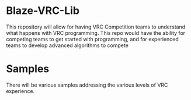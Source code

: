 # Blaze-VRC-Lib
This repository will allow for having VRC Competition teams to understand what happens with VRC programming. This repo would have the ability for competing teams to get started with programming, and for experienced teams to develop advanced algorithms to compete 

# Samples
There will be various samples addressing the various levels of VRC experience.